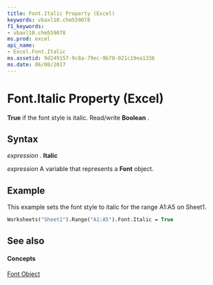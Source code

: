 ```yaml
---
title: Font.Italic Property (Excel)
keywords: vbaxl10.chm559078
f1_keywords:
- vbaxl10.chm559078
ms.prod: excel
api_name:
- Excel.Font.Italic
ms.assetid: 9d249157-9c8a-79ec-9b70-021c19ea1336
ms.date: 06/08/2017
---
```



# Font.Italic Property (Excel)

 **True** if the font style is italic. Read/write **Boolean** .


## Syntax

 _expression_ . **Italic**

 _expression_ A variable that represents a **Font** object.


## Example

This example sets the font style to italic for the range A1:A5 on Sheet1.


```vb
Worksheets("Sheet1").Range("A1:A5").Font.Italic = True
```


## See also


#### Concepts


[Font Object](Excel.Font(objec).md)


